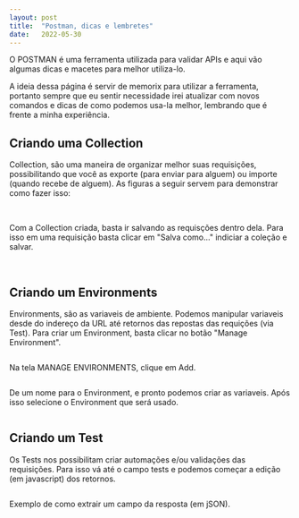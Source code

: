 ```yaml
---
layout: post
title:  "Postman, dicas e lembretes"
date:   2022-05-30
---
```


<p class="intro"><span class="dropcap">O</span> POSTMAN é uma ferramenta utilizada para validar APIs e aqui vão algumas dicas e macetes para melhor utiliza-lo.</p>

A ideia dessa página é servir de memorix para utilizar a ferramenta, portanto sempre que eu sentir necessidade irei atualizar com novos comandos e dicas de como podemos usa-la melhor, lembrando que é frente a minha experiência.

## Criando uma Collection 

Collection, são uma maneira de organizar melhor suas requisições, possibilitando que você as exporte (para enviar para alguem) ou importe (quando recebe de alguem).
As figuras a seguir servem para demonstrar como fazer isso:

<img src="/assets/img/2022-05-30-dicas-postman/new_collection_postman_01.jpg" alt=""> 

<img src="/assets/img/2022-05-30-dicas-postman/new_collection_postman_02.jpg" alt=""> 

<img src="/assets/img/2022-05-30-dicas-postman/new_collection_postman_03.jpg" alt=""> 

Com a Collection criada, basta ir salvando as requisções dentro dela. Para isso em uma requisição basta clicar em "Salva como..." indiciar a coleção e salvar.

<img src="/assets/img/2022-05-30-dicas-postman/new_collection_postman_04.jpg" alt=""> 

<img src="/assets/img/2022-05-30-dicas-postman/new_collection_postman_05.jpg" alt=""> 

## Criando um Environments

Environments, são as variaveis de ambiente. Podemos manipular variaveis desde do indereço da URL até retornos das repostas das requições (via Test). Para criar um Environment, basta clicar no botão "Manage Environment". 

<img src="/assets/img/2022-05-30-dicas-postman/new_collection_postman_06.jpg" alt=""> 

Na tela MANAGE ENVIRONMENTS, clique em Add. 

<img src="/assets/img/2022-05-30-dicas-postman/new_collection_postman_07.jpg" alt=""> 

De um nome para o Environment, e pronto podemos criar as variaveis. Após isso selecione o Environment que será usado.

<img src="/assets/img/2022-05-30-dicas-postman/new_collection_postman_08.jpg" alt=""> 

## Criando um Test

Os Tests nos possibilitam criar automações e/ou validações das requisições. Para isso vá até o campo tests e podemos começar a edição (em javascript) dos retornos.

<img src="/assets/img/2022-05-30-dicas-postman/new_collection_postman_09.jpg" alt=""> 

Exemplo de como extrair um campo da resposta (em jSON).

<img src="/assets/img/2022-05-30-dicas-postman/new_collection_postman_10.jpg" alt=""> 






